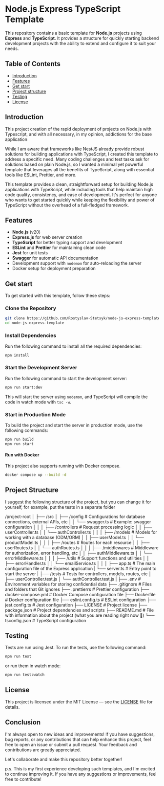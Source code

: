 # Node.js Express TypeScript Template

This repository contains a basic template for **Node.js** projects using **Express** and **TypeScript**.
It provides a structure for quickly starting backend development projects with the ability to extend and configure it to suit your needs.

## Table of Contents

- [Introduction](#introduction)
- [Features](#features)
- [Get start](#get-start)
- [Project structure](#project-structure)
- [Testing](#testing)
- [License](#license)

## Introduction

This project creation of the rapid deployment of projects on Node.js with Typescript, and with all necessary, in my opinion, addictions for the base application

While I am aware that frameworks like NestJS already provide robust solutions for building applications with TypeScript, I created this template to address a specific need. Many coding challenges and test tasks ask for solutions based on plain Node.js, so I wanted a minimal yet powerful template that leverages all the benefits of TypeScript, along with essential tools like ESLint, Prettier, and more.

This template provides a clean, straightforward setup for building Node.js applications with TypeScript, while including tools that help maintain high code quality, consistency, and ease of development. It's perfect for anyone who wants to get started quickly while keeping the flexibility and power of TypeScript without the overhead of a full-fledged framework.

## Features

- **Node.js** (v20)
- **Express.js** for web server creation
- **TypeScript** for better typing support and development
- **ESLint** and **Prettier** for maintaining clean code
- **Jest** for unit tests
- **Swagger** for automatic API documentation
- Development support with `nodemon` for auto-reloading the server
- Docker setup for deployment preparation

## Get start

To get started with this template, follow these steps:

### Clone the Repository

```bash
git clone https://github.com/Rostyslav-Stetsyk/node-js-express-template.git
cd node-js-express-template
```

### Install Dependencies

Run the following command to install all the required dependencies:

```bash
npm install
```

### Start the Development Server

Run the following command to start the development server:

```bash
npm run start:dev
```

This will start the server using `nodemon`, and TypeScript will compile the code in watch mode with `tsc -w`.

### Start in Production Mode

To build the project and start the server in production mode, use the following commands:

```bash
npm run build
npm run start
```

#### Run with Docker

This project also supports running with Docker compose.

```bash
docker compose up --build -d
```

## Project Structure

I suggest the following structure of the project, but you can change it for yourself, for example, put the tests in a separate folder

/project-root
│
├── /src
│ ├── /config # Configurations for database connections, external APIs, etc
│ │ └── swagger.ts # Example: swagger configuration
│ │
│ ├── /controllers # Request processing logic
│ │ ├── userController.ts
│ │ └── authController.ts
│ │
│ ├── /models # Models for working with a database (ODM/ORM)
│ │ ├── userModel.ts
│ │ └── productModel.ts
│ │
│ ├── /routes # Routes for each resource
│ │ ├── userRoutes.ts
│ │ └── authRoutes.ts
│ │
│ ├── /middlewares # Middleware for authorization, error handling, etc
│ │ ├── authMiddleware.ts
│ │ └── errorMiddleware.ts
│ │
│ ├── /utils # Support functions and utilities
│ │ ├── errorHandler.ts
│ │ └── emailService.ts
│ │
│ ├── app.ts # The main configuration file of the Express application
| └── server.ts # Entry point to start the server
|
├── /tests # Tests for controllers, models, routes, etc
│ ├── userController.test.js
│ └── authController.test.js
|
├── .env # Environment variables for storing confidential data
├── .gitignore # Files and folders that Git ignores
├── .prettierrs # Prettier configuration
├── docker-compose.yml # Docker Compose configuration file
├── Dockerfile # Docker configuration file
├── eslint.config.ts # ESLint configuration
├── jest.config.ts # Jest configuration
├── LICENSE # Project license
├── package.json # Project dependencies and scripts
├── README.md # File with information about the project (what you are reading right now 👀)
└── tsconfig.json # TypeScript configuration

## Testing

Tests are run using Jest. To run the tests, use the following command:

```bash
npm run test
```

or run them in watch mode:

```bash
npm run test:watch
```

## License

This project is licensed under the MIT License — see the [LICENSE](LICENSE) file for details.

## Conclusion

I'm always open to new ideas and improvements! If you have suggestions, bug reports, or any contributions that can help enhance this project, feel free to open an issue or submit a pull request. Your feedback and contributions are greatly appreciated.

Let's collaborate and make this repository better together!

p.s. This is my first experience developing such templates, and I'm excited to continue improving it. If you have any suggestions or improvements, feel free to contribute!
